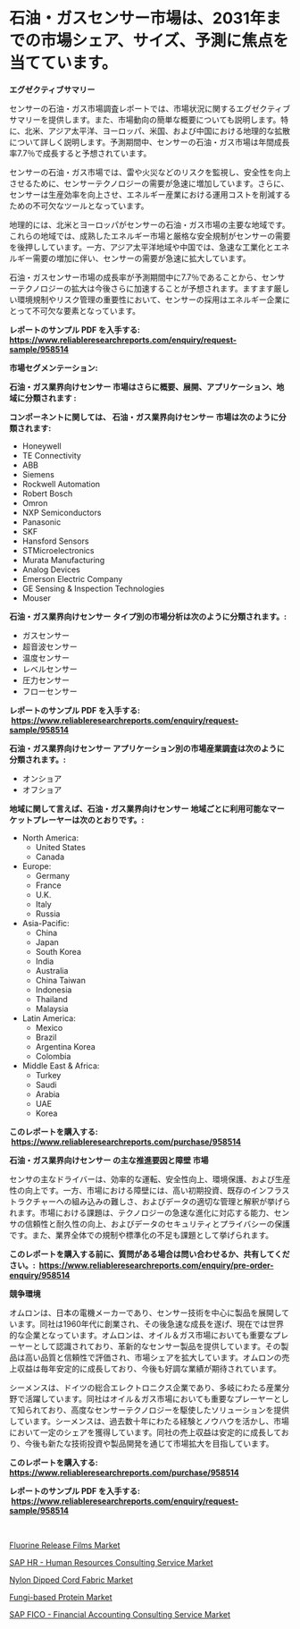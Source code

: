 <p><h1>石油・ガスセンサー市場は、2031年までの市場シェア、サイズ、予測に焦点を当てています。</h1></p><p><strong>エグゼクティブサマリー</strong></p>
<p><p>センサーの石油・ガス市場調査レポートでは、市場状況に関するエグゼクティブサマリーを提供します。また、市場動向の簡単な概要についても説明します。特に、北米、アジア太平洋、ヨーロッパ、米国、および中国における地理的な拡散について詳しく説明します。予測期間中、センサーの石油・ガス市場は年間成長率7.7％で成長すると予想されています。</p><p>センサーの石油・ガス市場では、雷や火災などのリスクを監視し、安全性を向上させるために、センサーテクノロジーの需要が急速に増加しています。さらに、センサーは生産効率を向上させ、エネルギー産業における運用コストを削減するための不可欠なツールとなっています。</p><p>地理的には、北米とヨーロッパがセンサーの石油・ガス市場の主要な地域です。これらの地域では、成熟したエネルギー市場と厳格な安全規制がセンサーの需要を後押ししています。一方、アジア太平洋地域や中国では、急速な工業化とエネルギー需要の増加に伴い、センサーの需要が急速に拡大しています。</p><p>石油・ガスセンサー市場の成長率が予測期間中に7.7％であることから、センサーテクノロジーの拡大は今後さらに加速することが予想されます。ますます厳しい環境規制やリスク管理の重要性において、センサーの採用はエネルギー企業にとって不可欠な要素となっています。</p></p>
<p><strong>レポートのサンプル PDF を入手する: <a href="https://www.reliableresearchreports.com/enquiry/request-sample/958514">https://www.reliableresearchreports.com/enquiry/request-sample/958514</a></strong></p>
<p><strong>市場セグメンテーション:</strong></p>
<p><strong> 石油・ガス業界向けセンサー 市場はさらに概要、展開、アプリケーション、地域に分類されます :</strong></p>
<p><strong>コンポーネントに関しては、 石油・ガス業界向けセンサー 市場は次のように分類されます: &nbsp;</strong></p>
<p><ul><li>Honeywell</li><li>TE Connectivity</li><li>ABB</li><li>Siemens</li><li>Rockwell Automation</li><li>Robert Bosch</li><li>Omron</li><li>NXP Semiconductors</li><li>Panasonic</li><li>SKF</li><li>Hansford Sensors</li><li>STMicroelectronics</li><li>Murata Manufacturing</li><li>Analog Devices</li><li>Emerson Electric Company</li><li>GE Sensing & Inspection Technologies</li><li>Mouser</li></ul></p>
<p><strong> 石油・ガス業界向けセンサー タイプ別の市場分析は次のように分類されます。:</strong></p>
<p><ul><li>ガスセンサー</li><li>超音波センサー</li><li>温度センサー</li><li>レベルセンサー</li><li>圧力センサー</li><li>フローセンサー</li></ul></p>
<p><strong>レポートのサンプル PDF を入手する: &nbsp;<a href="https://www.reliableresearchreports.com/enquiry/request-sample/958514">https://www.reliableresearchreports.com/enquiry/request-sample/958514</a></strong></p>
<p><strong> 石油・ガス業界向けセンサー アプリケーション別の市場産業調査は次のように分類されます。:</strong></p>
<p><ul><li>オンショア</li><li>オフショア</li></ul></p>
<p><strong>地域に関して言えば、石油・ガス業界向けセンサー 地域ごとに利用可能なマーケットプレーヤーは次のとおりです。:</strong></p>
<p><ul>
    <li>
        North America:
        <ul>
            <li>United States</li>
            <li>Canada</li>
        </ul>
    </li>
    <li>
        Europe:
        <ul>
            <li>Germany</li>
            <li>France</li>
            <li>U.K.</li>
            <li>Italy</li>
            <li>Russia</li>
        </ul>
    </li>
    <li>
        Asia-Pacific:
        <ul>
            <li>China</li>
            <li>Japan</li>
            <li>South Korea</li>
            <li>India</li>
            <li>Australia</li>
            <li>China Taiwan</li>
            <li>Indonesia</li>
            <li>Thailand</li>
            <li>Malaysia</li>
        </ul>
    </li>
    <li>
        Latin America:
        <ul>
            <li>Mexico</li>
            <li>Brazil</li>
            <li>Argentina Korea</li>
            <li>Colombia</li>
        </ul>
    </li>
    <li>
        Middle East & Africa:
        <ul>
            <li>Turkey</li>
            <li>Saudi</li>
            <li>Arabia</li>
            <li>UAE</li>
            <li>Korea</li>
        </ul>
    </li>
    </ul></p>
<p><strong>このレポートを購入する: &nbsp;<a href="https://www.reliableresearchreports.com/purchase/958514">https://www.reliableresearchreports.com/purchase/958514</a></strong></p>
<p><strong>石油・ガス業界向けセンサー の主な推進要因と障壁 市場</strong></p>
<p><p>センサの主なドライバーは、効率的な運転、安全性向上、環境保護、および生産性の向上です。一方、市場における障壁には、高い初期投資、既存のインフラストラクチャーへの組み込みの難しさ、およびデータの適切な管理と解釈が挙げられます。市場における課題は、テクノロジーの急速な進化に対応する能力、センサの信頼性と耐久性の向上、およびデータのセキュリティとプライバシーの保護です。また、業界全体での規制や標準化の不足も課題として挙げられます。</p></p>
<p><strong>このレポートを購入する前に、質問がある場合は問い合わせるか、共有してください。:&nbsp; <a href="https://www.reliableresearchreports.com/enquiry/pre-order-enquiry/958514">https://www.reliableresearchreports.com/enquiry/pre-order-enquiry/958514</a></strong></p>
<p><strong>競争環境</strong></p>
<p><p>オムロンは、日本の電機メーカーであり、センサー技術を中心に製品を展開しています。同社は1960年代に創業され、その後急速な成長を遂げ、現在では世界的な企業となっています。オムロンは、オイル＆ガス市場においても重要なプレーヤーとして認識されており、革新的なセンサー製品を提供しています。その製品は高い品質と信頼性で評価され、市場シェアを拡大しています。オムロンの売上収益は毎年安定的に成長しており、今後も好調な業績が期待されています。</p><p>シーメンスは、ドイツの総合エレクトロニクス企業であり、多岐にわたる産業分野で活躍しています。同社はオイル＆ガス市場においても重要なプレーヤーとして知られており、高度なセンサーテクノロジーを駆使したソリューションを提供しています。シーメンスは、過去数十年にわたる経験とノウハウを活かし、市場において一定のシェアを獲得しています。同社の売上収益は安定的に成長しており、今後も新たな技術投資や製品開発を通じて市場拡大を目指しています。</p></p>
<p><strong>このレポートを購入する: &nbsp; <a href="https://www.reliableresearchreports.com/purchase/958514">https://www.reliableresearchreports.com/purchase/958514</a></strong></p>
<p><strong>レポートのサンプル PDF を入手する: &nbsp;<a href="https://www.reliableresearchreports.com/enquiry/request-sample/958514">https://www.reliableresearchreports.com/enquiry/request-sample/958514</a></strong><strong></strong></p>
<p>&nbsp;</p>
<p><p><a href="https://view.publitas.com/reportprime-1/fluorine-release-films-market-size-market-trends-and-growth-outlook-forecasted-for-period-from-2024-to-2031/">Fluorine Release Films Market</a></p><p><a href="https://invited-way-688.notion.site/SAP-HR-Human-Resources-Consulting-Service-Market-Analysis-and-Market-Size-Global-Industry-Overvie-c82d55b28a994ddaa8052fdc40940f16">SAP HR - Human Resources Consulting Service Market</a></p><p><a href="https://view.publitas.com/reportprime-1/nylon-dipped-cord-fabric-market-offer-valuable-insights-into-market-size-market-share-market-trends-and-projections-spanning-from-2024-to-2031/">Nylon Dipped Cord Fabric Market</a></p><p><a href="https://mire-aunt-385.notion.site/Fungi-based-Protein-Market-Size-Share-Trends-Analysis-Report-By-Application-Regional-Outlook-Co-779111f0e20f489b9da48007ebb23422">Fungi-based Protein Market</a></p><p><a href="https://butternut-bug-553.notion.site/SAP-FICO-Financial-Accounting-Consulting-Service-Market-Offers-Provide-Insightful-Data-for-the-Tim-20994fce929a4573ae567a8ef2aff13a">SAP FICO - Financial Accounting Consulting Service Market</a></p></p>